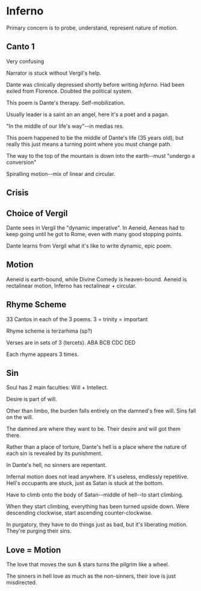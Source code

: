# Inferno

Primary concern is to probe, understand, represent nature of motion.

## Canto 1

Very confusing

Narrator is stuck without Vergil's help.

Dante was clinically depressed shortly before writing *Inferno*. Had been exiled from Florence. Doubted the political system.

This poem is Dante's therapy. Self-mobilization.

Usually leader is a saint an an angel, here it's a poet and a pagan.

"In the middle of our life's way"--in medias res.

This poem happened to be the middle of Dante's life (35 years old), but really this just means a turning point where you must change path.

The way to the top of the mountain is down into the earth--must "undergo a conversion"

Spiralling motion--mix of linear and circular.

## Crisis

## Choice of Vergil

Dante sees in Vergil the "dynamic imperative". In Aeneid, Aeneas had to keep going until he got to Rome, even with many good stopping points.

Dante learns from Vergil what it's like to write dynamic, epic poem.

## Motion

Aeneid is earth-bound, while Divine Comedy is heaven-bound. Aeneid is rectalinear motion, Inferno has rectalinear + circular.

## Rhyme Scheme

33 Cantos in each of the 3 poems. 3 = trinity = important

Rhyme scheme is terzarhima (sp?)

Verses are in sets of 3 (tercets). ABA BCB CDC DED

Each rhyme appears 3 times.

## Sin

Soul has 2 main faculties: Will + Intellect.

Desire is part of will.

Other than limbo, the burden falls entirely on the damned's free will. Sins fall on the will.

The damned are where they want to be. Their desire and will got them there.

Rather than a place of torture, Dante's hell is a place where the nature of each sin is revealed by its punishment.

In Dante's hell, no sinners are repentant.

Infernal motion does not lead anywhere. It's useless, endlessly repetitive. Hell's occupants are stuck, just as Satan is stuck at the bottom.

Have to climb onto the body of Satan--middle of hell--to start climbing.

When they start climbing, everything has been turned upside down. Were descending clockwise, start ascending counter-clockwise.

In purgatory, they have to do things just as bad, but it's liberating motion. They're purging their sins.

## Love = Motion

The love that moves the sun & stars turns the pilgrim like a wheel.

The sinners in hell love as much as the non-sinners, their love is just misdirected.
